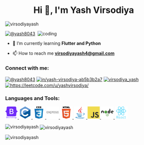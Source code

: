 <h1 align="center">Hi 👋, I'm Yash Virsodiya</h1>
<p align="left"> <img src="https://komarev.com/ghpvc/?username=virsodiyayash&label=Profile%20views&color=0e75b6&style=flat" alt="virsodiyayash" /> </p>
<img align="right" alt="coding" width="400px" src="https://cdn.dribbble.com/users/1162077/screenshots/3848914/programmer.gif">

<p align="left"> <a href="https://twitter.com/@yash8043" target="blank"><img src="https://img.shields.io/twitter/follow/@yash8043?logo=twitter&style=for-the-badge" alt="@yash8043" /></a> </p>

- 🌱 I’m currently learning **Flutter and Python**

- 📫 How to reach me **virsodiyayash4@gmail.com**

<h3 align="left">Connect with me:</h3>
<p align="left">
<a href="https://twitter.com/@yash8043" target="blank"><img align="center" src="https://raw.githubusercontent.com/rahuldkjain/github-profile-readme-generator/master/src/images/icons/Social/twitter.svg" alt="@yash8043" height="30" width="40" /></a>
<a href="https://linkedin.com/in/in/yash-virsodiya-ab5b3b2a7" target="blank"><img align="center" src="https://raw.githubusercontent.com/rahuldkjain/github-profile-readme-generator/master/src/images/icons/Social/linked-in-alt.svg" alt="in/yash-virsodiya-ab5b3b2a7" height="30" width="40" /></a>
<a href="https://instagram.com/virsodiya_yash" target="blank"><img align="center" src="https://raw.githubusercontent.com/rahuldkjain/github-profile-readme-generator/master/src/images/icons/Social/instagram.svg" alt="virsodiya_yash" height="30" width="40" /></a>
<a href="https://www.leetcode.com/https://leetcode.com/u/yashvirsodiya/" target="blank"><img align="center" src="https://raw.githubusercontent.com/rahuldkjain/github-profile-readme-generator/master/src/images/icons/Social/leet-code.svg" alt="https://leetcode.com/u/yashvirsodiya/" height="30" width="40" /></a>
</p>

<h3 align="left">Languages and Tools:</h3>
<p align="left"> <a href="https://getbootstrap.com" target="_blank" rel="noreferrer"> <img src="https://raw.githubusercontent.com/devicons/devicon/master/icons/bootstrap/bootstrap-plain-wordmark.svg" alt="bootstrap" width="40" height="40"/> </a> <a href="https://www.cprogramming.com/" target="_blank" rel="noreferrer"> <img src="https://raw.githubusercontent.com/devicons/devicon/master/icons/c/c-original.svg" alt="c" width="40" height="40"/> </a> <a href="https://www.w3schools.com/css/" target="_blank" rel="noreferrer"> <img src="https://raw.githubusercontent.com/devicons/devicon/master/icons/css3/css3-original-wordmark.svg" alt="css3" width="40" height="40"/> </a> <a href="https://expressjs.com" target="_blank" rel="noreferrer"> <img src="https://raw.githubusercontent.com/devicons/devicon/master/icons/express/express-original-wordmark.svg" alt="express" width="40" height="40"/> </a> <a href="https://www.w3.org/html/" target="_blank" rel="noreferrer"> <img src="https://raw.githubusercontent.com/devicons/devicon/master/icons/html5/html5-original-wordmark.svg" alt="html5" width="40" height="40"/> </a> <a href="https://www.java.com" target="_blank" rel="noreferrer"> <img src="https://raw.githubusercontent.com/devicons/devicon/master/icons/java/java-original.svg" alt="java" width="40" height="40"/> </a> <a href="https://developer.mozilla.org/en-US/docs/Web/JavaScript" target="_blank" rel="noreferrer"> <img src="https://raw.githubusercontent.com/devicons/devicon/master/icons/javascript/javascript-original.svg" alt="javascript" width="40" height="40"/> </a> <a href="https://nodejs.org" target="_blank" rel="noreferrer"> <img src="https://raw.githubusercontent.com/devicons/devicon/master/icons/nodejs/nodejs-original-wordmark.svg" alt="nodejs" width="40" height="40"/> </a> <a href="https://reactjs.org/" target="_blank" rel="noreferrer"> <img src="https://raw.githubusercontent.com/devicons/devicon/master/icons/react/react-original-wordmark.svg" alt="react" width="40" height="40"/> </a> </p>

<p><img align="left" src="https://github-readme-stats.vercel.app/api/top-langs?username=virsodiyayash&show_icons=true&locale=en&layout=compact" alt="virsodiyayash" /></p>

<p>&nbsp;<img align="center" src="https://github-readme-stats.vercel.app/api?username=virsodiyayash&show_icons=true&locale=en" alt="virsodiyayash" /></p>

<p><img align="center" src="https://github-readme-streak-stats.herokuapp.com/?user=virsodiyayash&" alt="virsodiyayash" /></p>
